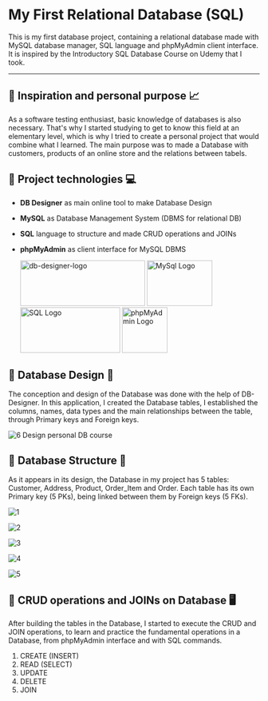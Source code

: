 # My First Relational Database (SQL)
This is my first database project, containing a relational database made with MySQL database manager, SQL language and phpMyAdmin client interface. It is inspired by the Introductory SQL Database Course on Udemy that I took. 


------



## :pushpin: Inspiration and personal purpose :chart_with_upwards_trend:
As a software testing enthusiast, basic knowledge of databases is also necessary. That's why I started studying to get to know this field at an elementary level, which is why I tried to create a personal project that would combine what I learned. The main purpose was to made a Database with customers, products of an online store and the relations between tabels.






## :pushpin: Project technologies :computer:
+ **DB Designer** as main online tool to make Database Design
+ **MySQL** as Database Management System (DBMS for relational DB)
+ **SQL** language to structure and made CRUD operations and JOINs
+ **phpMyAdmin** as client interface for MySQL DBMS

   <img alt="db-designer-logo" src="https://user-images.githubusercontent.com/115346533/209976690-4f0f036d-d482-4a85-9732-f46b25f795a3.png" width="250" height="91">   <img alt="MySql Logo" src="https://user-images.githubusercontent.com/115346533/209978789-90684d8c-656b-440f-ac19-9191ce645146.png" width="131" height="91">   <img alt="SQL Logo" src="https://user-images.githubusercontent.com/115346533/209977708-e343b93f-11da-4b96-9cfb-b1e05654063c.png" width="200" height="91">   <img alt="phpMyAdmin Logo" src="https://user-images.githubusercontent.com/115346533/209978321-8d8b5b86-c4a3-4ef7-8fc0-f744f89e2826.png" width="91" height="91">





## :pushpin: Database Design :art:
The conception and design of the Database was done with the help of DB-Designer. In this application, I created the Database tables, I established the columns, names, data types and the main relationships between the table, through Primary keys and Foreign keys.

   ![6  Design personal DB course](https://user-images.githubusercontent.com/115346533/209979867-b0a9c8a1-d180-4f3c-bc1c-f38200c49af2.jpg)






## :pushpin: Database Structure :wrench:
As it appears in its design, the Database in my project has 5 tables: Customer, Address, Product, Order_Item and Order. Each table has its own Primary key (5 PKs), being linked between them by Foreign keys (5 FKs).


![1](https://user-images.githubusercontent.com/115346533/209981011-77eeb303-4235-4726-bd0d-fc29077a3b3c.jpg)

![2](https://user-images.githubusercontent.com/115346533/209981038-19353057-bfa8-4f08-94fa-e597c0101165.jpg)

![3](https://user-images.githubusercontent.com/115346533/209981059-99f9e492-f22d-4cf8-be43-5326597ce5a3.jpg)

![4](https://user-images.githubusercontent.com/115346533/209981074-62c91ff8-3fb3-439b-8e3b-539c995fdfff.jpg)

![5](https://user-images.githubusercontent.com/115346533/209981092-7e731ba9-b981-40e3-965d-35247c6f5973.jpg)






## :pushpin: CRUD operations and JOINs on Database 🖥️
After building the tables in the Database, I started to execute the CRUD and JOIN operations, to learn and practice the fundamental operations in a Database, from phpMyAdmin interface and with SQL commands.
1. CREATE (INSERT)
2. READ (SELECT)
3. UPDATE
4. DELETE
5. JOIN



